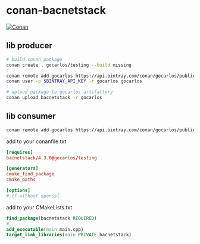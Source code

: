 # conan-bacnetstack

[![Conan](https://api.bintray.com/packages/gocarlos/public-conan/bacnetstack:gocarlos/images/download.svg) ](https://bintray.com/gocarlos/public-conan/bacnetstack:gocarlos/_latestVersion)

## lib producer

```bash
# build conan package
conan create . gocarlos/testing --build missing

conan remote add gocarlos https://api.bintray.com/conan/gocarlos/public-conan
conan user -p $BINTRAY_API_KEY -r gocarlos gocarlos

# upload package to gocarlos artifactory
conan upload bacnetstack -r gocarlos
```

## lib consumer

```bash
conan remote add gocarlos https://api.bintray.com/conan/gocarlos/public-conan
```

add to your conanfile.txt

```toml
[requires]
bacnetstack/4.3.0@gocarlos/testing

[generators]
cmake_find_package
cmake_paths

[options]
# if without openssl
```

add to your CMakeLists.txt

```cmake
find_package(bacnetstack REQUIRED)
#...
add_executable(main main.cpp)
target_link_libraries(main PRIVATE bacnetstack)
```
